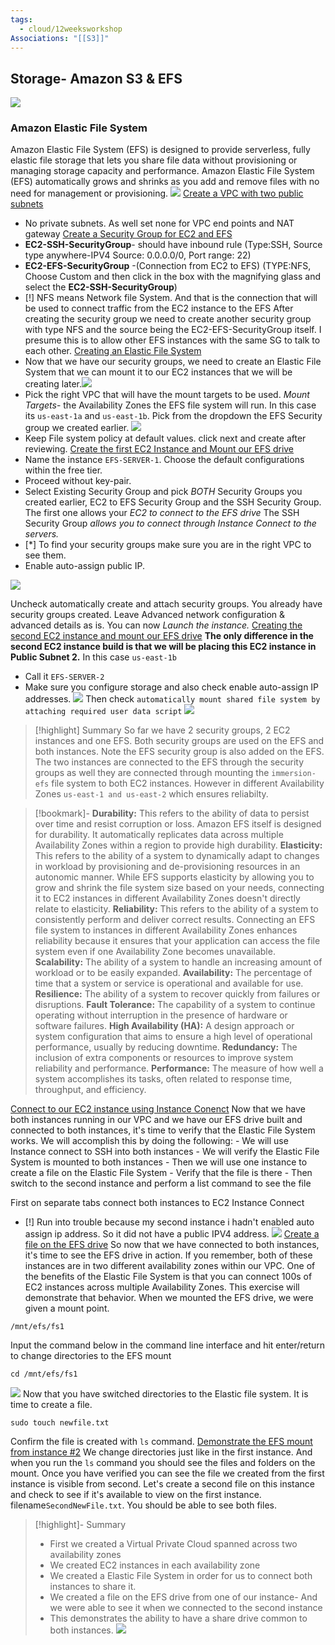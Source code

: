 ```yaml
---
tags:
  - cloud/12weeksworkshop
Associations: "[[S3]]"
---
```

## Storage- Amazon S3 & EFS
![](https://i.imgur.com/4Tk8ZuA.png)
### Amazon Elastic File System
Amazon Elastic File System (EFS) is designed to provide serverless, fully elastic file storage that lets you share file data without provisioning or managing storage capacity and performance. 
Amazon Elastic File System (EFS) automatically grows and shrinks as you add and remove files with no need for management or provisioning.
![](https://i.imgur.com/4WB3ZCb.png)
[Create a VPC with two public subnets](#)
- No private subnets. As well set none for VPC end points and NAT gateway
 [Create a Security Group for EC2 and EFS](#)
- **EC2-SSH-SecurityGroup**- should have inbound rule (Type:SSH, Source type anywhere-IPV4 Source: 0.0.0.0/0, Port range: 22)
- **EC2-EFS-SecurityGroup** -(Connection from EC2 to EFS) (TYPE:NFS, Choose Custom and then click in the box with the magnifying glass and select the **EC2-SSH-SecurityGroup**)
- [!] NFS means Network file System. And that is the connection that will be used to connect traffic from the EC2 instance to the EFS
After creating the security group we need to create another security group with type NFS and the source being the EC2-EFS-SecurityGroup itself. I presume this is to allow other EFS instances with the same SG to talk to each other. 
[Creating an Elastic File System](#)
- Now that we have our security groups, we need to create an Elastic File System that we can mount it to our EC2 instances that we will be creating later.![](https://i.imgur.com/C37q9eR.png)
- Pick the right VPC that will have the mount targets to be used. 
*Mount Targets*- the Availability Zones the EFS file system will run. In this case its `us-east-1a` and `us-east-1b`. Pick from the dropdown the EFS Security group we created earlier.
![](https://i.imgur.com/fIcSHcV.png)
- Keep File system policy at default values. click next and create after reviewing. 
[Create the first EC2 Instance and Mount our EFS drive](#)
- Name the instance `EFS-SERVER-1`. Choose the default configurations within the free tier. 
- Proceed without key-pair. 
- Select Existing Security Group and pick _BOTH_ Security Groups you created earlier, EC2 to EFS Security Group and the SSH Security Group.
The first one allows your _EC2 to connect to the EFS drive_ 
The SSH Security Group _allows you to connect through Instance Connect to the servers._
- [*] To find your security groups make sure you are in the right VPC to see them. 
- Enable auto-assign public IP.

![](https://i.imgur.com/egM3Ntv.png)


Uncheck automatically create and attach security groups. You already have security groups created. 
Leave  Advanced network configuration & advanced details as is. 
You can now *Launch the instance.*
[Creating the second EC2 instance and mount our EFS drive](#)
**The only difference in the second EC2 instance build is that we will be placing this EC2 instance in Public Subnet 2.** In this case `us-east-1b`
- Call it `EFS-SERVER-2`
- Make sure you configure storage and also check enable auto-assign IP addresses. 
![](https://i.imgur.com/HTANsLT.png)
Then check `automatically mount shared file system by attaching required user data script`
![](https://i.imgur.com/kEGVXD8.png)

>[!highlight] Summary
>So far we have 2 security groups, 2 EC2 instances and one EFS. Both security groups are used on the EFS and both instances. Note the EFS security group is also added on the EFS. The two instances are connected to the EFS through the security groups as well they are connected through mounting the `immersion-efs` file system to both EC2 instances. However in different Availability Zones `us-east-1 and us-east-2` which ensures reliabilty.
>

>[!bookmark]-
**Durability:** This refers to the ability of data to persist over time and resist corruption or loss. Amazon EFS itself is designed for durability. It automatically replicates data across multiple Availability Zones within a region to provide high durability. 
**Elasticity:** This refers to the ability of a system to dynamically adapt to changes in workload by provisioning and de-provisioning resources in an autonomic manner. While EFS supports elasticity by allowing you to grow and shrink the file system size based on your needs, connecting it to EC2 instances in different Availability Zones doesn't directly relate to elasticity.
**Reliability:** This refers to the ability of a system to consistently perform and deliver correct results. Connecting an EFS file system to instances in different Availability Zones enhances reliability because it ensures that your application can access the file system even if one Availability Zone becomes unavailable.
**Scalability:** The ability of a system to handle an increasing amount of workload or to be easily expanded.
**Availability:** The percentage of time that a system or service is operational and available for use.
**Resilience:** The ability of a system to recover quickly from failures or disruptions.
**Fault Tolerance:** The capability of a system to continue operating without interruption in the presence of hardware or software failures.
**High Availability (HA):** A design approach or system configuration that aims to ensure a high level of operational performance, usually by reducing downtime.
**Redundancy:** The inclusion of extra components or resources to improve system reliability and performance.
**Performance:** The measure of how well a system accomplishes its tasks, often related to response time, throughput, and efficiency.
    

[Connect to our EC2 instance using Instance Conenct](#)
Now that we have both instances running in our VPC and we have our EFS drive built and connected to both instances, it's time to verify that the Elastic File System works.
We will accomplish this by doing the following:
	- We will use Instance connect to SSH into both instances
	- We will verify the Elastic File System is mounted to both instances
	- Then we will use one instance to create a file on the Elastic File System
	- Verify that the file is there
	- Then switch to the second instance and perform a list command to see the file

First on separate tabs connect both instances to EC2 Instance Connect
- [!] Run into trouble because my second instance i hadn't enabled auto assign ip address. So it did not have a public IPV4 address. 
![](https://i.imgur.com/5DJ0fu7.png)
[Create a file on the EFS drive](#)
So now that we have connected to both instances, it's time to see the EFS drive in action. If you remember, both of these instances are in two different availability zones within our VPC. One of the benefits of the Elastic File System is that you can connect 100s of EC2 instances across multiple Availability Zones. This exercise will demonstrate that behavior.
When we mounted the EFS drive, we were given a mount point.
```
/mnt/efs/fs1
```
Input the command below in the command line interface and hit enter/return to change directories to the EFS mount
```
cd /mnt/efs/fs1
```
![](https://i.imgur.com/YToA2Nu.png)
Now that you have switched directories to the Elastic file system. It is time to create a file.
```
sudo touch newfile.txt
```
Confirm the file is created with `ls` command. 
[Demonstrate the EFS mount from instance #2](#)
We change directories just like in the first instance. And when you run the `ls` command you should see the files and folders on the mount. 
Once you have verified you can see the file  we created from the first instance is visible from second. Let's create a second file on this instance and check to see if it's available to view on the first instance. filename`SecondNewFile.txt`. You should be able to see both files. 
>[!highlight]- Summary
>- First we created a Virtual Private Cloud spanned across two availability zones
>- We created EC2 instances in each availability zone
>- We created a Elastic File System in order for us to connect both instances to share it.
>- We created a file on the EFS drive from one of our instance- And we were able to see it when we connected to the second instance
>- This demonstrates the ability to have a share drive common to both instances.
> ![](https://i.imgur.com/BG9cRIt.png)


